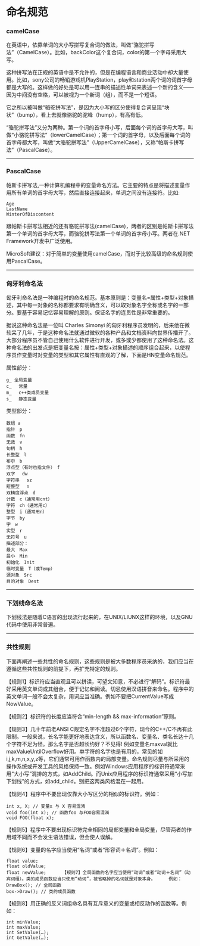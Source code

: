 命名规范
========

### camelCase

在英语中，依靠单词的大小写拼写复合词的做法，叫做“骆驼拼写法”（CamelCase）。比如，backColor这个复合词，color的第一个字母采用大写。

这种拼写法在正规的英语中是不允许的，但是在编程语言和商业活动中却大量使用。比如，sony公司的畅销游戏机PlayStation，play和station两个词的词首字母都是大写的。这样做的好处是可以用一连串的描述性单词来表述一个新的含义——因为中间没有空格，可以被视为一个新词（组），而不是一个短语。

它之所以被叫做“骆驼拼写法”，是因为大小写的区分使得复合词呈现“块状”（bump），看上去就像骆驼的驼峰（hump），有高有低。

“骆驼拼写法”又分为两种。第一个词的首字母小写，后面每个词的首字母大写，叫做“小骆驼拼写法”（lowerCamelCase）；第一个词的首字母，以及后面每个词的首字母都大写，叫做“大骆驼拼写法”（UpperCamelCase），又称“帕斯卡拼写法”（PascalCase）。

---

### PascalCase

帕斯卡拼写法,一种计算机编程中的变量命名方法。它主要的特点是将描述变量作用所有单词的首字母大写，然后直接连接起来，单词之间没有连接符。比如:

    Age
    LastName
    WinterOfDiscontent

跟帕斯卡拼写法相近的还有骆驼拼写法(camelCase)，两者的区别是帕斯卡拼写法第一个单词的首字母大写，而骆驼拼写法第一个单词的首字母小写。两者在.NET Framework开发中广泛使用。

MicroSoft建议：对于简单的变量使用camelCase，而对于比较高级的命名规则使用PascalCase。

---

### 匈牙利命名法

匈牙利命名法是一种编程时的命名规范。基本原则是：变量名=属性+类型+对象描述，其中每一对象的名称都要求有明确含义，可以取对象名字全称或名字的一部分。要基于容易记忆容易理解的原则。保证名字的连贯性是非常重要的。

据说这种命名法是一位叫 Charles Simonyi 的匈牙利程序员发明的，后来他在微软呆了几年，于是这种命名法就通过微软的各种产品和文档资料向世界传播开了。大部分程序员不管自己使用什么软件进行开发，或多或少都使用了这种命名法。这种命名法的出发点是把变量名按：属性+类型+对象描述的顺序组合起来，以使程序员作变量时对变量的类型和其它属性有直观的了解，下面是HN变量命名规范。

属性部分：

    g_ 全局变量
    c_ 　常量
    m_ 　c++类成员变量
    s_ 　静态变量

类型部分：

    数组 a
    指针　p
    函数　fn
    无效　v
    句柄　h
    长整型　l
    布尔　b
    浮点型（有时也指文件）　f
    双字 　dw
    字符串　 sz
    短整型　 n
    双精度浮点　d
    计数　c（通常用cnt）
    字符　ch（通常用c）
    整型　i（通常用n）
    字节　by
    字　w
    实型　r
    无符号　u
    描述部分：
    最大　Max
    最小　Min
    初始化　Init
    临时变量　T（或Temp）
    源对象　Src
    目的对象　Dest

---

### 下划线命名法

下划线法是随着C语言的出现流行起来的，在UNIX/LIUNX这样的环境，以及GNU代码中使用非常普遍。

---

### 共性规则

下面再阐述一些共性的命名规则，这些规则是被大多数程序员采纳的，我们应当在遵循这些共性规则的前提下，再扩充特定的规则。

【规则1】标识符应当直观且可以拼读，可望文知意，不必进行“解码”。标识符最好采用英文单词或其组合，便于记忆和阅读。切忌使用汉语拼音来命名。程序中的英文单词一般不会太复杂，用词应当准确。例如不要把CurrentValue写成NowValue。

【规则2】标识符的长度应当符合“min-length && max-information”原则。

【规则3】几十年前老ANSI C规定名字不准超过6个字符，现今的C++/C不再有此限制。一般来说，长名字能更好地表达含义，所以函数名、变量名、类名长达十几个字符不足为怪。那么名字是否越长约好？不见得! 例如变量名maxval就比maxValueUntilOverflow好用。单字符的名字也是有用的，常见的如i,j,k,m,n,x,y,z等，它们通常可用作函数内的局部变量。命名规则尽量与所采用的操作系统或开发工具的风格保持一致。例如Windows应用程序的标识符通常采用“大小写”混排的方式，如AddChild。而Unix应用程序的标识符通常采用“小写加下划线”的方式，如add_child。别把这两类风格混在一起用。

【规则4】程序中不要出现仅靠大小写区分的相似的标识符。例如：

    int x, X; // 变量x 与 X 容易混淆 
    void foo(int x); // 函数foo 与FOO容易混淆
    void FOO(float x);

【规则5】程序中不要出现标识符完全相同的局部变量和全局变量，尽管两者的作用域不同而不会发生语法错误，但会使人误解。

【规则6】变量的名字应当使用“名词”或者“形容词＋名词”。例如：

    float value;
    float oldValue;
    float newValue;      【规则7】全局函数的名字应当使用“动词”或者“动词＋名词”（动宾词组）。类的成员函数应当只使用“动词”，被省略掉的名词就是对象本身。     例如：
    DrawBox(); // 全局函数
    box->Draw(); // 类的成员函数

【规则8】用正确的反义词组命名具有互斥意义的变量或相反动作的函数等。例如：

    int minValue;
    int maxValue;
    int SetValue(…);
    int GetValue(…);
